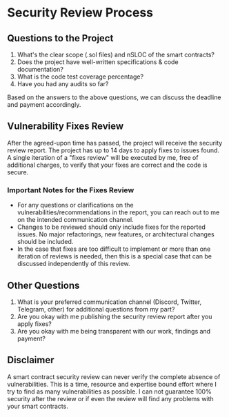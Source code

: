 # Security Review Process

## Questions to the Project

1. What's the clear scope (.sol files) and nSLOC of the smart contracts?
2. Does the project have well-written specifications & code documentation?
3. What is the code test coverage percentage?
4. Have you had any audits so far?

Based on the answers to the above questions, we can discuss the deadline and payment accordingly.

## Vulnerability Fixes Review

After the agreed-upon time has passed, the project will receive the security review report. The project has up to 14 days to apply fixes to issues found. A single iteration of a "fixes review" will be executed by me, free of additional charges, to verify that your fixes are correct and the code is secure.

### Important Notes for the Fixes Review

- For any questions or clarifications on the vulnerabilities/recommendations in the report, you can reach out to me on the intended communication channel.
- Changes to be reviewed should only include fixes for the reported issues. No major refactorings, new features, or architectural changes should be included.
- In the case that fixes are too difficult to implement or more than one iteration of reviews is needed, then this is a special case that can be discussed independently of this review.

## Other Questions

1. What is your preferred communication channel (Discord, Twitter, Telegram, other) for additional questions from my part?
2. Are you okay with me publishing the security review report after you apply fixes?
3. Are you okay with me being transparent with our work, findings and payment?

## Disclaimer

A smart contract security review can never verify the complete absence of vulnerabilities. This is a time, resource and expertise bound effort where I try to find as many vulnerabilities as possible. I can not guarantee 100% security after the review or if even the review will find any problems with your smart contracts.
